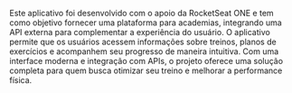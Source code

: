 Este aplicativo foi desenvolvido com o apoio da RocketSeat ONE e tem como objetivo fornecer uma plataforma para academias, integrando uma API externa para complementar a experiência do usuário. O aplicativo permite que os usuários acessem informações sobre treinos, planos de exercícios e acompanhem seu progresso de maneira intuitiva. Com uma interface moderna e integração com APIs, o projeto oferece uma solução completa para quem busca otimizar seu treino e melhorar a performance física.
